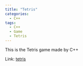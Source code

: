 ```yaml
---
title: "Tetris"
categories:
  - C++
tags:
  - C++
  - Game
  - Tetris
---
```


This is the Tetris game made by C++

Link: [tetris](https://github.com/hermes7308/tetris)